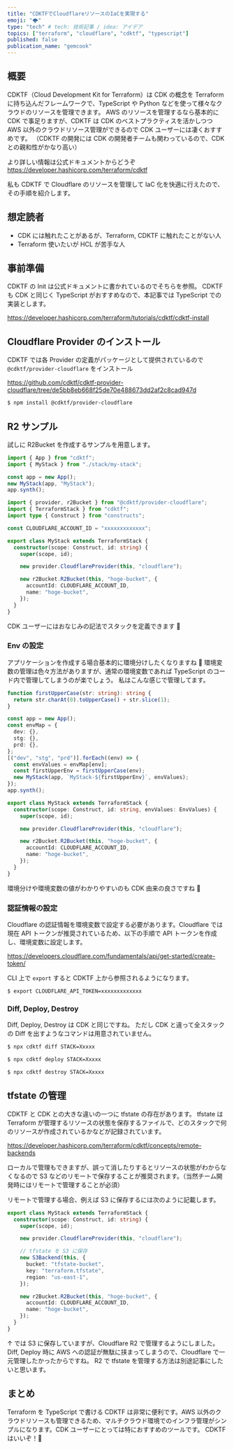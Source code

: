 ```yaml
---
title: "CDKTFでCloudflareリソースのIaCを実現する"
emoji: "🌩️"
type: "tech" # tech: 技術記事 / idea: アイデア
topics: ["terraform", "cloudflare", "cdktf", "typescript"]
published: false
publication_name: "gemcook"
---
```


## 概要

CDKTF（Cloud Development Kit for Terraform）は CDK の概念を Terraform に持ち込んだフレームワークで、TypeScript や Python などを使って様々なクラウドのリソースを管理できます。
AWS のリソースを管理するなら基本的に CDK で事足りますが、CDKTF は CDK のベストプラクティスを活かしつつ AWS 以外のクラウドリソース管理ができるので CDK ユーザーには凄くおすすめです。
（CDKTF の開発には CDK の開発者チームも関わっているので、CDK との親和性がかなり高い）

より詳しい情報は公式ドキュメントからどうぞ
https://developer.hashicorp.com/terraform/cdktf

私も CDKTF で Cloudflare のリソースを管理して IaC 化を快適に行えたので、その手順を紹介します。

## 想定読者

- CDK には触れたことがあるが、Terraform, CDKTF に触れたことがない人
- Terraform 使いたいが HCL が苦手な人

## 事前準備

CDKTF の Init は公式ドキュメントに書かれているのでそちらを参照。
CDKTF も CDK と同じく TypeScript がおすすめなので、本記事では TypeScript での実装とします。

https://developer.hashicorp.com/terraform/tutorials/cdktf/cdktf-install

## Cloudflare Provider のインストール

CDKTF では各 Provider の定義がパッケージとして提供されているので `@cdktf/provider-cloudflare` をインストール

https://github.com/cdktf/cdktf-provider-cloudflare/tree/de5bb8eb668f25de70e488673dd2af2c8cad947d

```bash
$ npm install @cdktf/provider-cloudflare
```

## R2 サンプル

試しに R2Bucket を作成するサンプルを用意します。

```typescript:main.ts
import { App } from "cdktf";
import { MyStack } from "./stack/my-stack";

const app = new App();
new MyStack(app, "MyStack");
app.synth();
```

```typescript:stack/my-stack.ts
import { provider, r2Bucket } from "@cdktf/provider-cloudflare";
import { TerraformStack } from "cdktf";
import type { Construct } from "constructs";

const CLOUDFLARE_ACCOUNT_ID = "xxxxxxxxxxxxx";

export class MyStack extends TerraformStack {
  constructor(scope: Construct, id: string) {
    super(scope, id);

    new provider.CloudflareProvider(this, "cloudflare");

    new r2Bucket.R2Bucket(this, "hoge-bucket", {
      accountId: CLOUDFLARE_ACCOUNT_ID,
      name: "hoge-bucket",
    });
  }
}
```

CDK ユーザーにはおなじみの記法でスタックを定義できます 🚄

### Env の設定

アプリケーションを作成する場合基本的に環境分けしたくなりますね 🐇
環境変数の管理は色々方法がありますが、通常の環境変数であれば TypeScript のコード内で管理してしまうのが楽でしょう。
私はこんな感じで管理してます。

```typescript:main.ts
function firstUpperCase(str: string): string {
  return str.charAt(0).toUpperCase() + str.slice(1);
}

const app = new App();
const envMap = {
  dev: {},
  stg: {},
  prd: {},
};
[("dev", "stg", "prd")].forEach((env) => {
  const envValues = envMap[env];
  const firstUpperEnv = firstUpperCase(env);
  new MyStack(app, `MyStack-${firstUpperEnv}`, envValues);
});
app.synth();
```

```typescript:stack/my-stack.ts
export class MyStack extends TerraformStack {
  constructor(scope: Construct, id: string, envValues: EnvValues) {
    super(scope, id);

    new provider.CloudflareProvider(this, "cloudflare");

    new r2Bucket.R2Bucket(this, "hoge-bucket", {
      accountId: CLOUDFLARE_ACCOUNT_ID,
      name: "hoge-bucket",
    });
  }
}
```

環境分けや環境変数の値がわかりやすいのも CDK 由来の良さですね 🌈

### 認証情報の設定

Cloudflare の認証情報を環境変数で設定する必要があります。Cloudflare では現在 API トークンが推奨されているため、以下の手順で API トークンを作成し、環境変数に設定します。

https://developers.cloudflare.com/fundamentals/api/get-started/create-token/

CLI 上で `export` すると CDKTF 上から参照されるようになります。

```
$ export CLOUDFLARE_API_TOKEN=xxxxxxxxxxxxx
```

### Diff, Deploy, Destroy

Diff, Deploy, Destroy は CDK と同じですね。
ただし CDK と違って全スタックの Diff を出すようなコマンドは用意されていません。

```bash
$ npx cdktf diff STACK=Xxxxx

$ npx cdktf deploy STACK=Xxxxx

$ npx cdktf destroy STACK=Xxxxx
```

## tfstate の管理

CDKTF と CDK との大きな違いの一つに tfstate の存在があります。
tfstate は Terraform が管理するリソースの状態を保存するファイルで、どのスタックで何のリソースが作成されているかなどが記録されています。

https://developer.hashicorp.com/terraform/cdktf/concepts/remote-backends

ローカルで管理もできますが、誤って消したりするとリソースの状態がわからなくなるので S3 などのリモートで保存することが推奨されます。（当然チーム開発時にはリモートで管理することが必須）

リモートで管理する場合、例えば S3 に保存するには次のように記載します。

```typescript:./stack/my-stack.ts
export class MyStack extends TerraformStack {
  constructor(scope: Construct, id: string) {
    super(scope, id);

    new provider.CloudflareProvider(this, "cloudflare");

    // tfstate を S3 に保存
    new S3Backend(this, {
      bucket: "tfstate-bucket",
      key: "terraform.tfstate",
      region: "us-east-1",
    });

    new r2Bucket.R2Bucket(this, "hoge-bucket", {
      accountId: CLOUDFLARE_ACCOUNT_ID,
      name: "hoge-bucket",
    });
  }
}
```

↑ では S3 に保存していますが、Cloudflare R2 で管理するようにしました。
Diff, Deploy 時に AWS への認証が無駄に挟まってしまうので、Cloudflare で一元管理したかったからですね。
R2 で tfstate を管理する方法は別途記事にしたいと思います。

## まとめ

Terraform を TypeScript で書ける CDKTF は非常に便利です。AWS 以外のクラウドリソースも管理できるため、マルチクラウド環境でのインフラ管理がシンプルになります。CDK ユーザーにとっては特におすすめのツールです。
CDKTF はいいぞ！🚀
